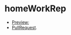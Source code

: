 # homeWorkRep
 * [Preview](https://olgalyubicheva.github.io/homeWorkRep/);
 * [PullRequest](https://github.com/OlgaLyubicheva/homeWorkRep/pull/1/files).

